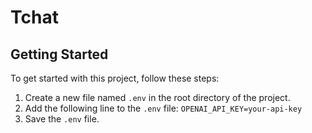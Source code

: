 # Tchat

## Getting Started

To get started with this project, follow these steps:


1. Create a new file named `.env` in the root directory of the project.
2. Add the following line to the `.env` file: `OPENAI_API_KEY=your-api-key`
3. Save the `.env` file.


